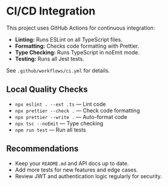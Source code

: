 # CI/CD Integration

This project uses GitHub Actions for continuous integration:

- **Linting:** Runs ESLint on all TypeScript files.
- **Formatting:** Checks code formatting with Prettier.
- **Type Checking:** Runs TypeScript in noEmit mode.
- **Testing:** Runs all Jest tests.

See `.github/workflows/ci.yml` for details.

## Local Quality Checks

- `npx eslint . --ext .ts` — Lint code
- `npx prettier --check .` — Check code formatting
- `npx prettier --write .` — Auto-format code
- `npx tsc --noEmit` — Type checking
- `npm run test` — Run all tests

## Recommendations

- Keep your `README.md` and API docs up to date.
- Add more tests for new features and edge cases.
- Review JWT and authentication logic regularly for security.
